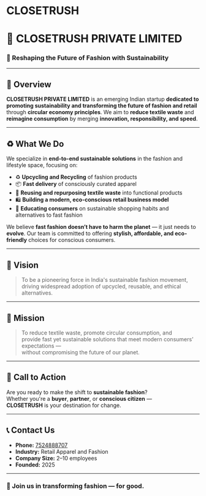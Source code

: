 # CLOSETRUSH
# 👗 CLOSETRUSH PRIVATE LIMITED

### 🌿 Reshaping the Future of Fashion with Sustainability

---

## 📝 Overview

**CLOSETRUSH PRIVATE LIMITED** is an emerging Indian startup **dedicated to promoting sustainability and transforming the future of fashion and retail** through **circular economy principles**. We aim to **reduce textile waste** and **reimagine consumption** by merging **innovation, responsibility, and speed**.

---

## ♻️ What We Do

We specialize in **end-to-end sustainable solutions** in the fashion and lifestyle space, focusing on:

- ♻️ **Upcycling and Recycling** of fashion products  
- 📦 **Fast delivery** of consciously curated apparel  
- 🧵 **Reusing and repurposing textile waste** into functional products  
- 🛍️ **Building a modern, eco-conscious retail business model**  
- 🌱 **Educating consumers** on sustainable shopping habits and alternatives to fast fashion  

We believe **fast fashion doesn’t have to harm the planet** — it just needs to **evolve**. Our team is committed to offering **stylish, affordable, and eco-friendly** choices for conscious consumers.

---

## 🎯 Vision

> To be a pioneering force in India's sustainable fashion movement,  
> driving widespread adoption of upcycled, reusable, and ethical alternatives.

---

## 🚀 Mission

> To reduce textile waste, promote circular consumption, and  
> provide fast yet sustainable solutions that meet modern consumers’ expectations —  
> without compromising the future of our planet.

---

## 📣 Call to Action

Are you ready to make the shift to **sustainable fashion**?  
Whether you're a **buyer**, **partner**, or **conscious citizen** —  
**CLOSETRUSH** is your destination for change.

---

## 📞 Contact Us

- **Phone:** [7524888707](tel:+917524888707)  
- **Industry:** Retail Apparel and Fashion  
- **Company Size:** 2–10 employees  
- **Founded:** 2025  

---

### 💚 Join us in transforming fashion — for good.
